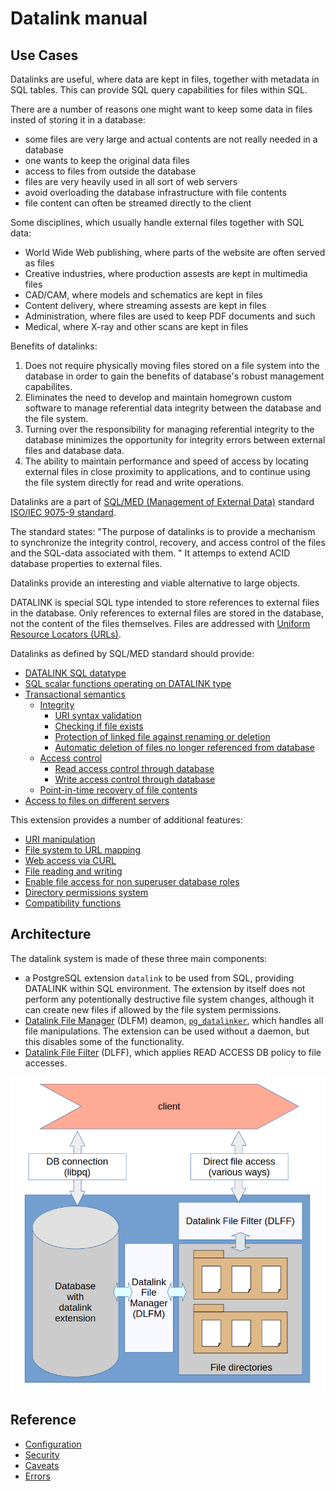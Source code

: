 Datalink manual
===============

Use Cases
---------

Datalinks are useful, where data are kept in files, together with metadata in SQL tables.
This can provide SQL query capabilities for files within SQL.

There are a number of reasons one might want to keep some data in files insted of storing it in a database:

- some files are very large and actual contents are not really needed in a database
- one wants to keep the original data files
- access to files from outside the database
- files are very heavily used in all sort of web servers
- avoid overloading the database infrastructure with file contents
- file content can often be streamed directly to the client

Some disciplines, which usually handle external files together with SQL data:

- World Wide Web publishing, where parts of the website are often served as files
- Creative industries, where production assests are kept in multimedia files
- CAD/CAM, where models and schematics are kept in files
- Content delivery, where streaming assests are kept in files
- Administration, where files are used to keep PDF documents and such
- Medical, where X-ray and other scans are kept in files

Benefits of datalinks:
1. Does not require physically moving files stored on a file system into the database in order
 to gain the benefits of database's robust management capabilites.
2. Eliminates the need to develop and maintain homegrown custom software to manage referential
 data integrity between the database and the file system.
3. Turning over the responsibility for managing referential integrity to the database minimizes
 the opportunity for integrity errors between external files and database data.
4. The ability to maintain performance and speed of access by locating external files in close
 proximity to applications, and to continue using the file system directly for read and write operations.

Datalinks are a part of [SQL/MED (Management of External Data)](https://en.wikipedia.org/wiki/SQL/MED) 
standard [ISO/IEC 9075-9 standard](https://www.iso.org/standard/84804.html).

The standard states: "The purpose of datalinks is to provide a mechanism to synchronize the 
integrity control, recovery, and access control of the files and the SQL-data associated with them. "
It attemps to extend ACID database properties to external files.

Datalinks provide an interesting and viable alternative to large objects.

DATALINK is special SQL type intended to store references to external files in the database.
Only references to external files are stored in the database, not the content of the files themselves.
Files are addressed with [Uniform Resource Locators (URLs)](https://en.wikipedia.org/wiki/URL).

Datalinks as defined by SQL/MED standard should provide:

- [DATALINK SQL datatype](type.md)
- [SQL scalar functions operating on DATALINK type](functions.md)
- [Transactional semantics](transactions.md)
  - [Integrity](integrity.md)
    - [URI syntax validation](type.md)
    - [Checking if file exists](integrity.md)
    - [Protection of linked file against renaming or deletion](access.md)
    - [Automatic deletion of files no longer referenced from database](recovery.md)
  - [Access control](access.md)
    - [Read access control through database](access.md)
    - [Write access control through database](access.md)
  - [Point-in-time recovery of file contents](recovery.md)
- [Access to files on different servers](foreign_server.md)

This extension provides a number of additional features:
- [URI manipulation](functions.md#user-content-uri-manipulation)
- [File system to URL mapping](dlff.md)
- [Web access via CURL](functions.md#user-content-web-access)
- [File reading and writing](functions.md#user-content-reading-files)
- [Enable file access for non superuser database roles](security.md)
- [Directory permissions system](configuration.md)
- [Compatibility functions](functions.md#user-content-compatibility-functions)

Architecture
------------

The datalink system is made of these three main components:

- a PostgreSQL extension `datalink` to be used from SQL, providing DATALINK within SQL environment. The extension by itself does not perform any potentionally destructive file system changes, although it can create new files if allowed by the file system permissions. 
- [Datalink File Manager](dlfm.md) (DLFM) deamon, [`pg_datalinker`](pg_datalinker.md), which handles all file manipulations. 
The extension can be used without a daemon, but this disables some of the functionality.
- [Datalink File Filter](dlff.md) (DLFF), which applies READ ACCESS DB policy to file accesses. 

![Datalink diagram](diagram.webp)

Reference
---------
- [Configuration](configuration.md)
- [Security](security.md)
- [Caveats](caveats.md)
- [Errors](errors.md)
